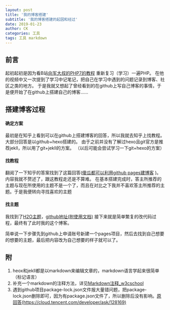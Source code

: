 ```yaml
---
layout: post
title: '我的博客搭建'
subtitle: '我的博客搭建的起因和经过'
date: 2019-01-23
author: CK
categories: 工具
tags: 工具 markdown
---
```


## 前言
起初起初是因为看B站[向军大叔的PHP7的教程](https://www.bilibili.com/video/av38048550) 重新复习（学习）一遍PHP。
在他的视频中又一次提到了学习中记笔记，把自己在学习中遇到的问题记录到博客、社区之类的地方。
于是我就又想起了曾经看到的在github上写自己博客的事情，于是便开始了在github上搭建自己的博客......

## 搭建博客过程
#### 确定方案
最初是在知乎上看到可以在github上搭建博客的回答，所以我就去知乎上找教程。
大部分回答是以github+hexo搭建的。
由于之前并没有了解过hexo且git官方是推荐jekll，所以用了git+jekll的方案。
（以后可能会尝试学习一下git+hexo的方案）

#### 找教程
翻阅了一下知乎的答案找到了这篇回答\([傻瓜都可以利用github pages建博客](http://cyzus.github.io/2015/06/21/github-build-blog/) \)。
内容我就不赘述了，跟这教程走还是不算难。
在基本搭建完成时，答主所推荐的主题与现在所使用的主题不是一个了，而且在对比之下我并不喜欢答主所推荐的主题。于是我便转向寻找喜欢的主题

#### 找主题
我找到了[H2O主题](http://liaokeyu.com/)，[github地址(附使用文档)](https://github.com/kaeyleo/jekyll-theme-H2O) 
接下来就是简单繁复的改代码过程，最终有了此时我的这个博客。 

简单说一下步骤先到github上申请账号新建一个pages项目，然后去找到自己想要的想要的主题，最后把内容改为自己想要的样子就可以了。


## 附
1. heox和jekll都是以markdown来编辑文章的，markdown语言学起来很简单（标记语言）
2. 补充一个markdown的注释方法，详见[Markdown注释_w3cschool](https://www.w3cschool.cn/lme/q92a1srq.html) 
3. 遇到github项目package-lock.json文件报大量错问题，把package-lock.json删除即可，因为有package.json文件了，所以删除后没有影响。[原回答(https://cloud.tencent.com/developer/ask/128169)](https://cloud.tencent.com/developer/ask/128169)
